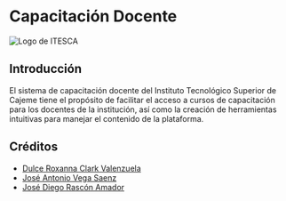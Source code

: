 # Capacitación Docente

![Logo de ITESCA](https://www.itesca.edu.mx/imgs/logos/logoItescaNombre.png)

## Introducción

El sistema de capacitación docente del Instituto Tecnológico Superior de Cajeme tiene el propósito de facilitar el acceso a cursos de capacitación para los docentes de la institución, así como la creación de herramientas intuitivas para manejar el contenido de la plataforma.

## Créditos

* [Dulce Roxanna Clark Valenzuela](https://github.com/fungirox)
* [José Antonio Vega Saenz](https://github.com/TonyDWKR)
* [José Diego Rascón Amador](https://github.com/diego-rascon)
